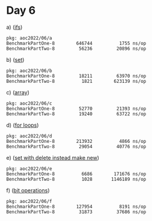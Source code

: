 # Day 6

a) ([ifs](a/main.go))
```
pkg: aoc2022/06/a
BenchmarkPartOne-8   	  646744	      1755 ns/op
BenchmarkPartTwo-8   	   56236	     20896 ns/op
```

b) ([set](b/main.go))
```
pkg: aoc2022/06/b
BenchmarkPartOne-8   	   18211	     63970 ns/op
BenchmarkPartTwo-8   	    1821	    623139 ns/op
```

c) ([array](c/main.go))
```
pkg: aoc2022/06/c
BenchmarkPartOne-8   	   52770	     21393 ns/op
BenchmarkPartTwo-8   	   19240	     63722 ns/op
```

d) ([for loops](d/main.go))
```
pkg: aoc2022/06/d
BenchmarkPartOne-8   	  213932	      4866 ns/op
BenchmarkPartTwo-8   	   29054	     40776 ns/op
```

e) ([set with delete instead make new](e/main.go))
```
pkg: aoc2022/06/e
BenchmarkPartOne-8   	    6686	    171676 ns/op
BenchmarkPartTwo-8   	    1028	   1146189 ns/op
```

f) ([bit operations](f/main.go))
```
pkg: aoc2022/06/f
BenchmarkPartOne-8   	  127954	      8191 ns/op
BenchmarkPartTwo-8   	   31873	     37686 ns/op
```
